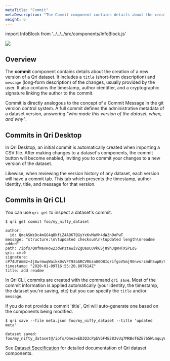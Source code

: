 ```yaml
---
metaTitle: "Commit"
metaDescription: "The Commit component contains details about the creation of a new version of a Qri dataset. "
weight: 6
---
```


import InfoBlock from '../../../src/components/InfoBlock.js'

<img src="/img/qri-dataset-model.png" />

## Overview

The __commit__ component contains details about the creation of a new version of a Qri dataset.  It includes a `title` (short-form description) and `message` (long-form description) of the changes, usually provided by the user.  It also contains the timestamp, author identifier, and a cryptographic signature linking the author to the commit.

Commit is directly analogous to the concept of a Commit Message in the git version control system. A full commit defines the administrative metadata of a dataset version, answering _"who made this version of the dataset, when, and why"_.

## Commits in Qri Desktop

In Qri Desktop, an initial commit is automatically created when importing a CSV file.  After making changes to a dataset's components, the commit button will become enabled, inviting you to commit your changes to a new version of the dataset.

Likewise, when reviewing the version history of any dataset, each version will have a commit tab.  This tab which presents the timestamp, author identity, title, and message for that version.

## Commits in Qri CLI

You can use `qri get` to inspect a dataset's commit.

```
$ qri get commit foo/my_nifty_dataset

author:
  id: QmcASWzDc4mGG4q8kfiZ4A9KTQGyYxKvMaVh4dWZn9oFwT
message: "structure:\n\tupdated checksum\n\tupdated length\nreadme added"
path: /ipfs/QmfNaxHow23dwPztewiVZgUasCUVkGSj89hJqWHTXSPLoS
qri: cm:0
signature: cP74UTAmBz+Jj8wrmwqWaikk0sVFT93oARCVRGsnU0OBIqrifgoV5mj9OnvsrzmdhSwpB/OPePPye8fG2iTRhneI/qvW9gwGrbHPvKgAjXctRAlxauGS+Iab/w38b1bKZhxf9SR01z0A+eHWdXmK0FokPNUseCO6CzK5kdXUDbAn2mkqtahZFpcwFAF4a+wBpCa9b8/teSNL3Rwc5EQ9352mfZP9jVZ8uM32QY4fbXMTaXYJOWRkR40kHCAD7+YHI9ACeF1ow3yCOrPVMNJBNpd7pLA5eg6Qc+y8hCKoNmKxx1vnzGMyUTlPF8bsyaqAun5aiqleTCPnMUtdPoIoHg==
timestamp: "2020-01-09T16:55:20.807614Z"
title: add readme
```

In Qri CLI, commits are created with the command `qri save`.  Most of the commit information is applied automatically (your identity, the timestamp, the dataset you're saving, etc) but you can specify the `title` and/or `message`.

<InfoBlock>
  If you do not provide a commit `title`, Qri will auto-generate one based on the components being modified.
</InfoBlock>

```
$ qri save --file meta.json foo/my_nifty_dataset --title 'updated meta'

dataset saved: foo/my_nifty_dataset@/ipfs/QmezwED3Q3cPpbVGF4E283vUq7MRBoT6ZE7b5WLmquyWz7
```


<InfoBlock>
  See <a href="/docs/reference/dataset-specification/">Dataset Specification</a> for detailed documentation of Qri dataset components.
</InfoBlock>
